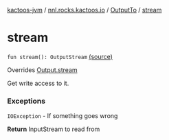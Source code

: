 [kactoos-jvm](../../index.md) / [nnl.rocks.kactoos.io](../index.md) / [OutputTo](index.md) / [stream](.)

# stream

`fun stream(): OutputStream` [(source)](https://github.com/neonailol/kactoos/blob/master/kactoos-jvm/src/main/kotlin/nnl/rocks/kactoos/io/OutputTo.kt#L157)

Overrides [Output.stream](../../nnl.rocks.kactoos/-output/stream.md)

Get write access to it.

### Exceptions

`IOException` - If something goes wrong

**Return**
InputStream to read from

